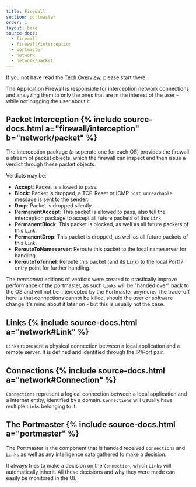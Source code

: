 ```yaml
---
title: Firewall
section: portmaster
order: 1
layout: base
source-docs:
  - firewall
  - firewall/interception
  - portmaster
  - network
  - network/packet
---
```


<div class="alert alert-info" role="alert">
  If you not have read the <a href="/main/tech-overview.html">Tech Overview</a>, please start there.
</div>

The Application Firewall is responsible for interception network connections and analyzing them to only the ones that are in the interest of the user - while not bugging the user about it.

## Packet Interception {% include source-docs.html a="firewall/interception" b="network/packet" %}

The interception package (a seperate one for each OS) provides the firewall a stream of packet objects, which the firewall can inspect and then issue a verdict through these packet objects.

Verdicts may be:

- __Accept__: Packet is allowed to pass.
- __Block__: Packet is dropped, a TCP-Reset or ICMP `host unreachable` message is sent to the sender.
- __Drop__: Packet is dropped silently.
- __PermanentAccept__: This packet is allowed to pass, also tell the interception package to accept all future packets of this `Link`.
- __PermanentBlock__: This packet is blocked, as well as all future packets of this `Link`.
- __PermanentDrop__: This packet is dropped, as well as all future packets of this `Link`.
- __RerouteToNameserver__: Reroute this packet to the local nameserver for handling.
- __RerouteToTunnel__: Reroute this packet (and its `Link`) to the local Port17 entry point for further handling.

The _permanent_ editions of verdicts were created to drastically improve performance of the portmaster, as such `Links` will be "handed over" back to the OS and will not be intercepted by the Portmaster anymore. The trade-off here is that connections cannot be killed, should the user or software change it's mind about it later on - but this is usually not the case.

## Links {% include source-docs.html a="network#Link" %}

`Links` represent a physical connection between a local application and a remote server. It is defined and identified through the IP/Port pair.

## Connections {% include source-docs.html a="network#Connection" %}

`Connections` represent a logical connection between a local application and a Internet entity, identified by a domain. `Connections` will usually have multiple `Links` belonging to it.

## The Portmaster {% include source-docs.html a="portmaster" %}

The Portmaster is the component that is handed received `Connections` and `Links` as well as any intelligence data gathered to make a decision.

It always tries to make a decision on the `Connection`, which `Links` will automatically inherit. All these decisions and why they were made can easily be monitored in the UI.
